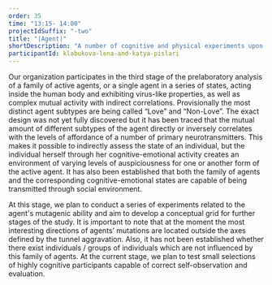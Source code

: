 ```yaml
---
order: 35
time: "13:15- 14:00"
projectIdSuffix: "-two"
title: "|Agent|"
shortDescription: "A number of cognitive and physical experiments upon the group of participants"
participantId: klabukova-lena-and-katya-pislari
---
```


Our organization participates in the third stage of the prelaboratory analysis of a family of active agents, or a single agent in a series of states, acting inside the human body and exhibiting virus-like properties, as well as complex mutual activity with indirect correlations. Provisionally the most distinct agent subtypes are being called “Love” and “Non-Love”. The exact design was not yet fully discovered but it has been traced that the mutual amount of different subtypes of the agent directly or inversely correlates with the levels of affordance of a number of primary neurotransmitters. This makes it possible to indirectly assess the state of an individual, but the individual herself through her cognitive-emotional activity creates an environment of varying levels of auspiciousness for one or another form of the active agent. It has also been established that both the family of agents and the corresponding cognitive-emotional states are capable of being transmitted through social environment.

At this stage, we plan to conduct a series of experiments related to the agent's mutagenic ability and aim to develop a conceptual grid for further stages of the study. It is important to note that at the moment the most interesting directions of agents’ mutations are located outside the axes defined by the tunnel aggravation. Also, it has not been established whether there exist individuals / groups of individuals which are not influenced by this family of agents. At the current stage, we plan to test small selections of highly cognitive participants capable of correct self-observation and evaluation.
